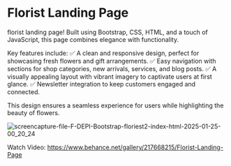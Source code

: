 # Florist Landing Page

florist landing page! Built using Bootstrap, CSS, HTML, and a touch of JavaScript, this page combines elegance with functionality.

Key features include:
✅ A clean and responsive design, perfect for showcasing fresh flowers and gift arrangements.
✅ Easy navigation with sections for shop categories, new arrivals, services, and blog posts.
✅ A visually appealing layout with vibrant imagery to captivate users at first glance.
✅ Newsletter integration to keep customers engaged and connected.

This design ensures a seamless experience for users while highlighting the beauty of flowers. 

![screencapture-file-F-DEPI-Bootstrap-floriest2-index-html-2025-01-25-00_20_24](https://github.com/user-attachments/assets/a94accce-5f82-4440-89a9-d07b4edf8a18)

Watch Video: https://www.behance.net/gallery/217668215/Florist-Landing-Page
